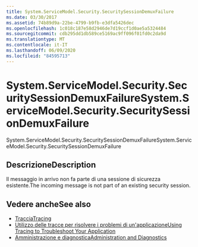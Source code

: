 ```yaml
---
title: System.ServiceModel.Security.SecuritySessionDemuxFailure
ms.date: 03/30/2017
ms.assetid: 74b89d9a-22be-4799-b9fb-e3dfa5426dec
ms.openlocfilehash: 1c018c187e58d2946de7d19ccf1d0ae5a5324484
ms.sourcegitcommit: cdb295dd1db589ce5169ac9ff096f01fd0c2da9d
ms.translationtype: MT
ms.contentlocale: it-IT
ms.lasthandoff: 06/09/2020
ms.locfileid: "84595713"
---
```

# <a name="systemservicemodelsecuritysecuritysessiondemuxfailure"></a><span data-ttu-id="4f5af-102">System.ServiceModel.Security.SecuritySessionDemuxFailure</span><span class="sxs-lookup"><span data-stu-id="4f5af-102">System.ServiceModel.Security.SecuritySessionDemuxFailure</span></span>
<span data-ttu-id="4f5af-103">System.ServiceModel.Security.SecuritySessionDemuxFailure</span><span class="sxs-lookup"><span data-stu-id="4f5af-103">System.ServiceModel.Security.SecuritySessionDemuxFailure</span></span>  
  
## <a name="description"></a><span data-ttu-id="4f5af-104">Descrizione</span><span class="sxs-lookup"><span data-stu-id="4f5af-104">Description</span></span>  
 <span data-ttu-id="4f5af-105">Il messaggio in arrivo non fa parte di una sessione di sicurezza esistente.</span><span class="sxs-lookup"><span data-stu-id="4f5af-105">The incoming message is not part of an existing security session.</span></span>  
  
## <a name="see-also"></a><span data-ttu-id="4f5af-106">Vedere anche</span><span class="sxs-lookup"><span data-stu-id="4f5af-106">See also</span></span>

- [<span data-ttu-id="4f5af-107">Traccia</span><span class="sxs-lookup"><span data-stu-id="4f5af-107">Tracing</span></span>](index.md)
- [<span data-ttu-id="4f5af-108">Utilizzo delle tracce per risolvere i problemi di un'applicazione</span><span class="sxs-lookup"><span data-stu-id="4f5af-108">Using Tracing to Troubleshoot Your Application</span></span>](using-tracing-to-troubleshoot-your-application.md)
- [<span data-ttu-id="4f5af-109">Amministrazione e diagnostica</span><span class="sxs-lookup"><span data-stu-id="4f5af-109">Administration and Diagnostics</span></span>](../index.md)
